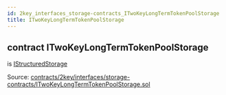 ```yaml
---
id: 2key_interfaces_storage-contracts_ITwoKeyLongTermTokenPoolStorage
title: ITwoKeyLongTermTokenPoolStorage
---
```


<div class="contract-doc"><div class="contract"><h2 class="contract-header"><span class="contract-kind">contract</span> ITwoKeyLongTermTokenPoolStorage</h2><p class="base-contracts"><span>is</span> <a href="2key_interfaces_IStructuredStorage.html">IStructuredStorage</a></p><div class="source">Source: <a href="https://github.com/2keynet/web3-alpha/blob/v0.0.3/contracts/2key/interfaces/storage-contracts/ITwoKeyLongTermTokenPoolStorage.sol" target="_blank">contracts/2key/interfaces/storage-contracts/ITwoKeyLongTermTokenPoolStorage.sol</a></div></div></div>
